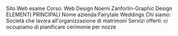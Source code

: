 Sito Web esame
Corso: Web Design
Noemi Zanforlin-Graphic Design
ELEMENTI PRINCIPALI
Nome azienda:Fairytale Weddings
Chi siamo: Società che lavora all'organizzazione di matrimoni
Servizi offerti: ci occupiamo di pianificare cerimonie per nozze



